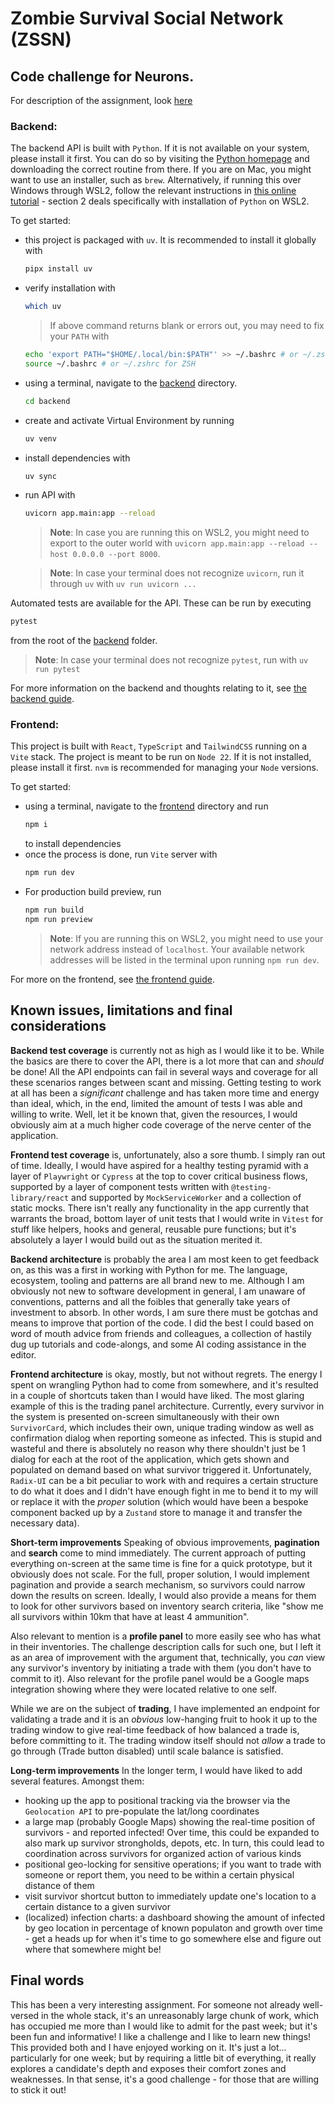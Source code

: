 # Zombie Survival Social Network (ZSSN)

## Code challenge for Neurons.

For description of the assignment, look [here](/challenge-description.md)

### Backend:

The backend API is built with `Python`. If it is not available on your system, please install it first. You can do so by visiting the [Python homepage](https://www.python.org/downloads/) and downloading the correct routine from there. If you are on Mac, you might want to use an installer, such as `brew`. Alternatively, if running this over Windows through WSL2, follow the relevant instructions in [this online tutorial](https://medium.com/@charles.guinand/installing-wsl2-python-and-virtual-environments-on-windows-11-with-vs-code-a-comprehensive-guide-32db3c1a5847) - section 2 deals specifically with installation of `Python` on WSL2.

To get started:

- this project is packaged with `uv`. It is recommended to install it globally with
  ```sh
  pipx install uv
  ```
- verify installation with
  ```sh
  which uv
  ```
  > If above command returns blank or errors out, you may need to fix your `PATH` with
  ```sh
  echo 'export PATH="$HOME/.local/bin:$PATH"' >> ~/.bashrc # or ~/.zshrc for ZSH
  source ~/.bashrc # or ~/.zshrc for ZSH
  ```
- using a terminal, navigate to the [backend](/backend) directory.
  ```sh
  cd backend
  ```
- create and activate Virtual Environment by running
  ```sh
  uv venv
  ```
- install dependencies with
  ```sh
  uv sync
  ```
- run API with

  ```sh
  uvicorn app.main:app --reload
  ```

  > **Note**: In case you are running this on WSL2, you might need to export to the outer world with `uvicorn app.main:app --reload --host 0.0.0.0 --port 8000`.

  > **Note**: In case your terminal does not recognize `uvicorn`, run it through `uv` with `uv run uvicorn ...`

Automated tests are available for the API. These can be run by executing

```sh
pytest
```

from the root of the [backend](/backend) folder.

> **Note**: In case your terminal does not recognize `pytest`, run with `uv run pytest`

For more information on the backend and thoughts relating to it, see [the backend guide](/backend/README.md).

### Frontend:

This project is built with `React`, `TypeScript` and `TailwindCSS` running on a `Vite` stack. The project is meant to be run on `Node 22`. If it is not installed, please install it first. `nvm` is recommended for managing your `Node` versions.

To get started:

- using a terminal, navigate to the [frontend](/frontend) directory and run
  ```sh
  npm i
  ```
  to install dependencies
- once the process is done, run `Vite` server with
  ```sh
  npm run dev
  ```
- For production build preview, run
  ```sh
  npm run build
  npm run preview
  ```
  > **Note**: If you are running this on WSL2, you might need to use your network address instead of `localhost`. Your available network addresses will be listed in the terminal upon running `npm run dev`.

For more on the frontend, see [the frontend guide](/frontend/README.md).

## Known issues, limitations and final considerations

**Backend test coverage** is currently not as high as I would like it to be. While the basics are there to cover the API, there is a lot more that can and _should_ be done! All the API endpoints can fail in several ways and coverage for all these scenarios ranges between scant and missing. Getting testing to work at all has been a _significant_ challenge and has taken more time and energy than ideal, which, in the end, limited the amount of tests I was able and willing to write. Well, let it be known that, given the resources, I would obviously aim at a much higher code coverage of the nerve center of the application.

**Frontend test coverage** is, unfortunately, also a sore thumb. I simply ran out of time. Ideally, I would have aspired for a healthy testing pyramid with a layer of `Playwright` or `Cypress` at the top to cover critical business flows, supported by a layer of component tests written with `@testing-library/react` and supported by `MockServiceWorker` and a collection of static mocks. There isn't really any functionality in the app currently that warrants the broad, bottom layer of unit tests that I would write in `Vitest` for stuff like helpers, hooks and general, reusable pure functions; but it's absolutely a layer I would build out as the situation merited it.

**Backend architecture** is probably the area I am most keen to get feedback on, as this was a first in working with Python for me. The language, ecosystem, tooling and patterns are all brand new to me. Although I am obviously not new to software development in general, I am unaware of conventions, patterns and all the foibles that generally take years of investment to absorb. In other words, I am sure there must be gotchas and means to improve that portion of the code. I did the best I could based on word of mouth advice from friends and colleagues, a collection of hastily dug up tutorials and code-alongs, and some AI coding assistance in the editor.

**Frontend architecture** is okay, mostly, but not without regrets. The energy I spent on wrangling Python had to come from somewhere, and it's resulted in a couple of shortcuts taken than I would have liked. The most glaring example of this is the trading panel architecture. Currently, every survivor in the system is presented on-screen simultaneously with their own `SurvivorCard`, which includes their own, unique trading window as well as confirmation dialog when reporting someone as infected. This is stupid and wasteful and there is absolutely no reason why there shouldn't just be 1 dialog for each at the root of the application, which gets shown and populated on demand based on what survivor triggered it. Unfortunately, `Radix-UI` can be a bit peculiar to work with and requires a certain structure to do what it does and I didn't have enough fight in me to bend it to my will or replace it with the _proper_ solution (which would have been a bespoke component backed up by a `Zustand` store to manage it and transfer the necessary data).

**Short-term improvements**
Speaking of obvious improvements, **pagination** and **search** come to mind immediately. The current approach of putting everything on-screen at the same time is fine for a quick prototype, but it obviously does not scale. For the full, proper solution, I would implement pagination and provide a search mechanism, so survivors could narrow down the results on screen. Ideally, I would also provide a means for them to look for other survivors based on inventory search criteria, like "show me all survivors within 10km that have at least 4 ammunition".

Also relevant to mention is a **profile panel** to more easily see who has what in their inventories. The challenge description calls for such one, but I left it as an area of improvement with the argument that, technically, you _can_ view any survivor's inventory by initiating a trade with them (you don't have to commit to it). Also relevant for the profile panel would be a Google maps integration showing where they were located relative to one self.

While we are on the subject of **trading**, I have implemented an endpoint for validating a trade and it is an _obvious_ low-hanging fruit to hook it up to the trading window to give real-time feedback of how balanced a trade is, before committing to it. The trading window itself should not _allow_ a trade to go through (Trade button disabled) until scale balance is satisfied.

**Long-term improvements**
In the longer term, I would have liked to add several features. Amongst them:

- hooking up the app to positional tracking via the browser via the `Geolocation API` to pre-populate the lat/long coordinates
- a large map (probably Google Maps) showing the real-time position of survivors - and reported infected! Over time, this could be expanded to also mark up survivor strongholds, depots, etc. In turn, this could lead to coordination across survivors for organized action of various kinds
- positional geo-locking for sensitive operations; if you want to trade with someone or report them, you need to be within a certain physical distance of them
- visit survivor shortcut button to immediately update one's location to a certain distance to a given survivor
- (localized) infection charts: a dashboard showing the amount of infected by geo location in percentage of known populaton and growth over time - get a heads up for when it's time to go somewhere else and figure out where that somewhere might be!

## Final words

This has been a very interesting assignment. For someone not already well-versed in the whole stack, it's an unreasonably large chunk of work, which has occupied me more than I would like to admit for the past week; but it's been fun and informative! I like a challenge and I like to learn new things! This provided both and I have enjoyed working on it. It's just a lot... particularly for one week; but by requiring a little bit of everything, it really explores a candidate's depth and exposes their comfort zones and weaknesses. In that sense, it's a good challenge - for those that are willing to stick it out!
